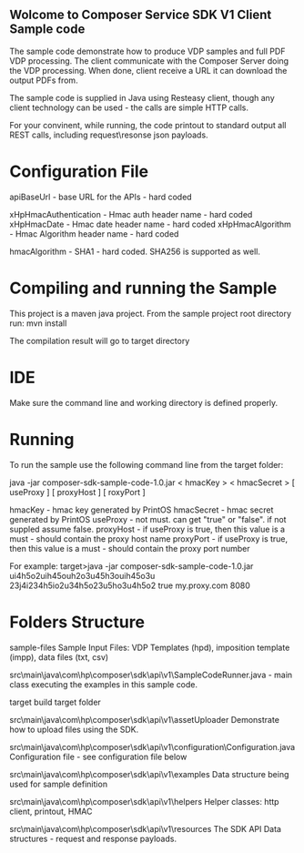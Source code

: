 Wolcome to Composer Service SDK V1 Client Sample code 
--------------------------------------------------------

The sample code demonstrate how to produce VDP samples and full PDF VDP processing.
The client communicate with the Composer Server doing the VDP processing. When done, client receive a URL it can download the output PDFs from.

The sample code is supplied in Java using Resteasy client, though any client technology can be used - the calls are simple HTTP calls.


For your convinent, while running, the code printout to standard output all REST calls, including request\resonse json payloads.



Configuration File
======================================
apiBaseUrl - base URL for the APIs - hard coded 

xHpHmacAuthentication - Hmac auth header name - hard coded 
xHpHmacDate -  Hmac date header name - hard coded 
xHpHmacAlgorithm - Hmac Algorithm header name - hard coded 

hmacAlgorithm - SHA1 - hard coded. SHA256 is supported as well.


Compiling and running the Sample
======================================
This project is a maven java project.
From the sample project root directory run:
mvn install

The compilation result will go to target directory


IDE
======================================
Make sure the command line and working directory is defined properly.

Running
======================================
To run the sample use the following command line from the target folder:

java -jar composer-sdk-sample-code-1.0.jar < hmacKey > < hmacSecret > [ useProxy ] [ proxyHost ] [ roxyPort ] 

hmacKey - hmac key generated by PrintOS
hmacSecret - hmac secret generated by PrintOS
useProxy - not must. can get "true" or "false". if not suppled assume false.
proxyHost - if useProxy is true, then this value is a must - should contain the proxy host name
proxyPort - if useProxy is true, then this value is a must - should contain the proxy port number

For example:
target>java -jar composer-sdk-sample-code-1.0.jar ui4h5o2uih45ouh2o3u45h3ouih45o3u 23j4i234h5io2u34h5o23u5ho3u4h5o2 true my.proxy.com 8080

Folders Structure
======================================
sample-files
Sample Input Files: VDP Templates (hpd), imposition template (impp), data files (txt, csv)

src\main\java\com\hp\composer\sdk\api\v1\SampleCodeRunner.java - main class executing the examples in this sample code.

target
build target folder

src\main\java\com\hp\composer\sdk\api\v1\assetUploader
Demonstrate how to upload files using the SDK.

src\main\java\com\hp\composer\sdk\api\v1\configuration\Configuration.java
Configuration file - see configuration file below

src\main\java\com\hp\composer\sdk\api\v1\examples
Data structure being used for sample definition


src\main\java\com\hp\composer\sdk\api\v1\helpers
Helper classes: http client, printout, HMAC

src\main\java\com\hp\composer\sdk\api\v1\resources
The SDK API Data structures - request and response payloads.
